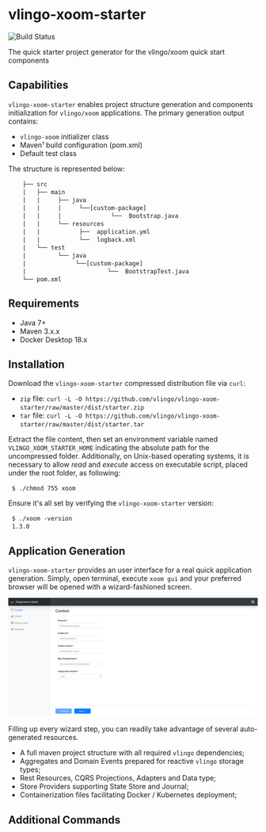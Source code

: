 # vlingo-xoom-starter
![Build Status](https://api.travis-ci.org/vlingo/vlingo-xoom-starter.svg?branch=master)

The quick starter project generator for the vlingo/xoom quick start components

## Capabilities
`vlingo-xoom-starter` enables project structure generation and components initialization for `vlingo/xoom` applications. The primary generation output contains: 
* `vlingo-xoom` initializer class
* Maven¹ build configuration (pom.xml)
* Default test class

The structure is represented below: 

```
    ├── src
    |   ├── main
    |   |     ├── java 
    |   |     |     └──[custom-package]
    |   |     |              └──  Bootstrap.java
    |   |     └── resources 
    |   |           ├──  application.yml
    |   |           └──  logback.xml  
    |   └── test
    |         └── java 
    |              └──[custom-package]
    |                       └──  BootstrapTest.java
    └── pom.xml                
```

## Requirements
* Java 7+
* Maven 3.x.x
* Docker Desktop 18.x

## Installation 

Download the `vlingo-xoom-starter` compressed distribution file via `curl`:

* `zip` file: `curl -L -O https://github.com/vlingo/vlingo-xoom-starter/raw/master/dist/starter.zip`
* `tar` file: `curl -L -O https://github.com/vlingo/vlingo-xoom-starter/raw/master/dist/starter.tar`

Extract the file content, then set an environment variable named `VLINGO_XOOM_STARTER_HOME` indicating the absolute path for the uncompressed folder. Additionally, on Unix-based operating systems, it is necessary to allow _read_ and _execute_ access on executable script, placed under the root folder, as following:

``` 
 $ ./chmod 755 xoom
```

Ensure it's all set by verifying the `vlingo-xoom-starter` version:

``` 
 $ ./xoom -version
 1.3.0
```

## Application Generation 

`vlingo-xoom-starter` provides an user interface for a real quick application generation. Simply, open terminal, execute `xoom gui` and your preferred browser will be opened with a wizard-fashioned screen. 

![screen-sample-image](https://github.com/vlingo/vlingo-xoom-starter/blob/master/user-interface/src/assets/img/screen-sample.png)
     
Filling up every wizard step, you can readily take advantage of several auto-generated resources.
* A full maven project structure with all required `vlingo` dependencies;
* Aggregates and Domain Events prepared for reactive `vlingo` storage types;
* Rest Resources, CQRS Projections, Adapters and Data type;
* Store Providers supporting State Store and Journal;
* Containerization files facilitating Docker / Kubernetes deployment; 

## Additional Commands



